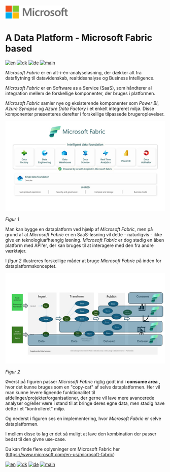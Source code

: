 ![microsoft](../../images/microsoft.png)

# A Data Platform - Microsoft Fabric based

[![en](https://img.shields.io/badge/lang-en-blue.svg)](Fabric.md)
[![dk](https://img.shields.io/badge/lang-da-red.svg)](Fabric-da.md)
[![de](https://img.shields.io/badge/lang-de-yellow.svg)](Fabric-de.md)
[![main](https://img.shields.io/badge/main-document-green.svg)](../../README.md)

*Microsoft Fabric* er en alt-i-én-analyseløsning, der dækker alt fra dataflytning til datavidenskab, realtidsanalyse og Business Intelligence.

*Microsoft Fabric* er en Software as a Service (SaaS), som håndterer al integration mellem de forskellige komponenter, der bruges i platformen.

*Microsoft Fabric* samler nye og eksisterende komponenter som *Power BI*, *Azure Synapse* og *Azure Data Factory* i et enkelt integreret miljø. Disse komponenter præsenteres derefter i forskellige tilpassede brugeroplevelser.

![figur1](../../images/danish/Slide11.JPG)

*Figur 1*

Man kan bygge en dataplatform ved hjælp af *Microsoft Fabric*, men på grund af at *Microsoft Fabric* er en SaaS-løsning vil dette - naturligvis - ikke give en teknologiuafhængig løsning.
*Microsoft Fabric* er dog stadig en åben platform med API'er, der kan bruges til at interagere med den fra andre værktøjer.

I *figur 2* illustreres forskellige måder at bruge *Microsoft Fabric* på inden for dataplatformskonceptet.

![figur2](../../images/danish/Slide9.JPG)

*Figur 2*

Øverst på figuren passer *Microsoft Fabric* rigtig godt ind i **consume area** , hvor det kunne bruges som en "copy-cat" af selve dataplatformen. Her vil man kunne levere lignende funktionalitet til afdelinger/projekter/organisationer, der gerne vil lave mere avancerede analyser og/eller være i stand til at bringe deres egne data, men stadig have dette i et "kontrolleret" miljø.

Og nederst i figuren ses en implementering, hvor *Microsoft Fabric* er selve dataplatformen.

I mellem disse to lag er det så muligt at lave den kombination der passer bedst til den givne use-case.

Du kan finde flere oplysninger om Microsoft Fabric her (<https://www.microsoft.com/en-us/microsoft-fabric>)

[![en](https://img.shields.io/badge/lang-en-blue.svg)](Fabric.md)
[![dk](https://img.shields.io/badge/lang-da-red.svg)](Fabric-da.md)
[![de](https://img.shields.io/badge/lang-de-yellow.svg)](Fabric-de.md)
[![main](https://img.shields.io/badge/main-document-green.svg)](../../README.md)